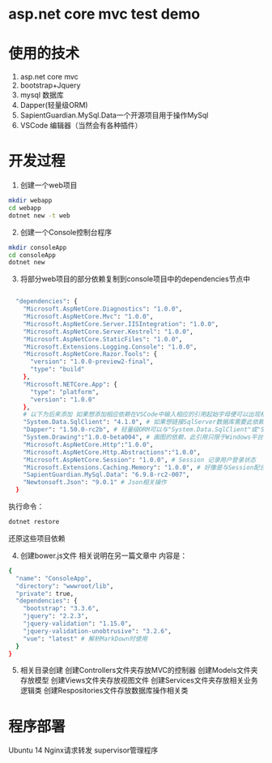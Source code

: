 # asp.net core mvc test demo

# 使用的技术
1. asp.net core mvc
2. bootstrap+Jquery
3. mysql 数据库
4. Dapper(轻量级ORM)
5. SapientGuardian.MySql.Data一个开源项目用于操作MySql
6. VSCode 编辑器（当然会有各种插件）

# 开发过程
1. 创建一个web项目
``` bash
mkdir webapp
cd webapp
dotnet new -t web
```
2. 创建一个Console控制台程序
``` bash
mkdir consoleApp
cd consoleApp
dotnet new
```

3. 将部分web项目的部分依赖复制到console项目中的dependencies节点中
``` bash

  "dependencies": {
    "Microsoft.AspNetCore.Diagnostics": "1.0.0",
    "Microsoft.AspNetCore.Mvc": "1.0.0",
    "Microsoft.AspNetCore.Server.IISIntegration": "1.0.0",
    "Microsoft.AspNetCore.Server.Kestrel": "1.0.0",
    "Microsoft.AspNetCore.StaticFiles": "1.0.0",
    "Microsoft.Extensions.Logging.Console": "1.0.0",
    "Microsoft.AspNetCore.Razor.Tools": {
      "version": "1.0.0-preview2-final",
      "type": "build"
    },
    "Microsoft.NETCore.App": {
      "type": "platform",
      "version": "1.0.0"
    },
    # 以下为后来添加 如果想添加相应依赖在VSCode中输入相应的引用起始字母便可以出现相应的提示（必须要安装C#插件）
    "System.Data.SqlClient": "4.1.0", # 如果想链接SqlServer数据库需要此依赖即可
    "Dapper": "1.50.0-rc2b", # 轻量级ORM可以与"System.Data.SqlClient"或"SapientGuardian.MySql.Data"依赖相互合作而分别操作SqlServer或MySql数据库
    "System.Drawing":"1.0.0-beta004", # 画图的依赖，此引用只限于Windows平台使用Linux并不支持
    "Microsoft.AspNetCore.Http":"1.0.0",
    "Microsoft.AspNetCore.Http.Abstractions":"1.0.0",
    "Microsoft.AspNetCore.Session": "1.0.0", # Session 记录用户登录状态
    "Microsoft.Extensions.Caching.Memory": "1.0.0", # 好像是与Session配合使用
    "SapientGuardian.MySql.Data": "6.9.8-rc2-007",
    "Newtonsoft.Json": "9.0.1" # Json相关操作
  }

```
执行命令：
``` bash
dotnet restore
```
还原这些项目依赖

4. 创建bower.js文件
相关说明在另一篇文章中
内容是：
``` bash
{
  "name": "ConsoleApp",
  "directory": "wwwroot/lib",
  "private": true,
  "dependencies": {
    "bootstrap": "3.3.6",
    "jquery": "2.2.3",
    "jquery-validation": "1.15.0",
    "jquery-validation-unobtrusive": "3.2.6",
    "vue": "latest" # 解析MarkDown时使用
  }
}

```
5. 相关目录创建
创建Controllers文件夹存放MVC的控制器
创建Models文件夹存放模型
创建Views文件夹存放视图文件
创建Services文件夹存放相关业务逻辑类
创建Respositories文件存放数据库操作相关类
 
# 程序部署
Ubuntu 14
Nginx请求转发
supervisor管理程序

